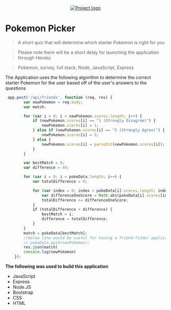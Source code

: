 <div align="center">
<a href="https://mighty-anchorage-59445.herokuapp.com/"><img src="https://github.com/AlexLloyd90/eatdaburger/blob/master/public/assets/gitpic.png?raw=true" alt="Project logo"></img></a>
</div>

# Pokemon Picker

> A short quiz that will determine which starter Pokemon is right for you

> Please note there will be a short delay for launching the application through Heroku

> Pokemon, survey, full stack, Node, JavaScript, Express

The Application uses the following algorithm to determine the correct starter Pokemon for the user based off of the user's answers to the questions 
```javascript
 app.post('/api/friends', function (req, res) {
        var newPokemon = req.body;
        var match;

        for (var i = 0; i < newPokemon.scores.length; i++) {
            if (newPokemon.scores[i] == "1 (Strongly Disagree)") {
                newPokemon.scores[i] = 1;
            } else if (newPokemon.scores[i] == "5 (Strongly Agree)") {
                newPokemon.scores[i] = 5;
            } else {
                newPokemon.scores[i] = parseInt(newPokemon.scores[i]);
            }
        }

        var bestMatch = 0;
        var difference = 40;

        for (var i = 0; i < pokeData.length; i++) {
            var totalDifference = 0;

            for (var index = 0; index < pokeData[i].scores.length; index++) {
                var differenceOneScore = Math.abs(pokeData[i].scores[index] - newPokemon.scores[index]);
                totalDifference += differenceOneScore;
            }
            if (totalDifference < difference) {
                bestMatch = i;
                difference = totalDifference;
            }
        }
        match = pokeData[bestMatch];
        //below line would be useful for having a friend-finder application. Since I only want users to be able to select from 3 pre-defined Pokemon however, I'm leaving this part commented out.
        // pokeData.push(newPokemon);
        res.json(match)
        console.log(newPokemon)
    });
```
**The following was used to build this application**

- JavaScript
- Express
- Node.JS
- Bootstrap
- CSS
- HTML
